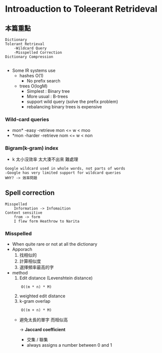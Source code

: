 # Introaduction to Toleerant Retrideval
## 本篇重點
```
Dictionary
Tolerant Retrieval
    -Wildcard Query
    -Misspelled Correction
Dictionary Compression
```
##
* Some IR systems use
    * hashes O(1)
        * No prefix search
    * trees O(logM)
        * Simplest : Binary tree
        * More usual : B-trees
        * support wild query (solve the prefix problem)
        * rebalancing binary trees is expensive

### Wild-card queries
* mon*
    -easy
    -retrieve mon <= w < moo
* *mon
    -harder
    -retrieve nom <= w < non

### Bigram(k-gram) index
* k 太小沒效率 太大湊不出來 難處理

```
Google wildcard used in whole words, not parts of words
☆Google has very limited support for wildcard queries
WHY? -> 效率問題
```

## Spell correction
```
Misspelled
    Information -> Infomaition
Context sensitive
    from -> form
    I flew form Heathrow to Narita
```
### Misspelled
* When 
    quite rare or not at all the dictionary
* Apporach
    1. 找相似的
    2. 計算相似度
    3. 選擇頻率最高的字
* method
    1. Edit distance (Levenshtein distance)
    ```
        O((m * n) * M)
    ```
    2. weighted edit distance
    3. k-gram overlap
    ```
        O((m + n) * M)
    ```
    * 避免太長的單字 而相似高 

        -> **Jaccard coefficient**
        * 交集 / 聯集
        * always assigns a number between 0 and 1

